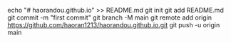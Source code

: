 
echo "# haorandou.github.io" >> README.md
git init
git add README.md
git commit -m "first commit"
git branch -M main
git remote add origin https://github.com/haoran1213/haorandou.github.io.git
git push -u origin main
